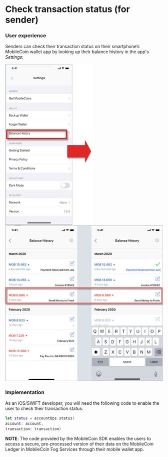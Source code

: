 # Check transaction status (for sender)

### User experience

Senders can check their transaction status on their smartphone’s MobileCoin wallet app by looking up their balance history in the app's  *Settings*:

![Locate the balance history in the Settings.](images/balance-history.jpeg) ![Users can check their transaction status of their recent sent payments on their smartphone’s MobileCoin wallet app by looking up their balance history in their Settings.](images/transaction-status.jpeg)

### Implementation

As an iOS/SWIFT developer, you will need the following code to enable the user to check their transaction status:

```SWIFT
let status = accountOps.status(
account: account,
transaction: transaction)
```

**NOTE**: The code provided by the MobileCoin SDK enables the users to access a secure, pre-processed version of their data on the MobileCoin Ledger in MobileCoin Fog Services through their mobile wallet app.
